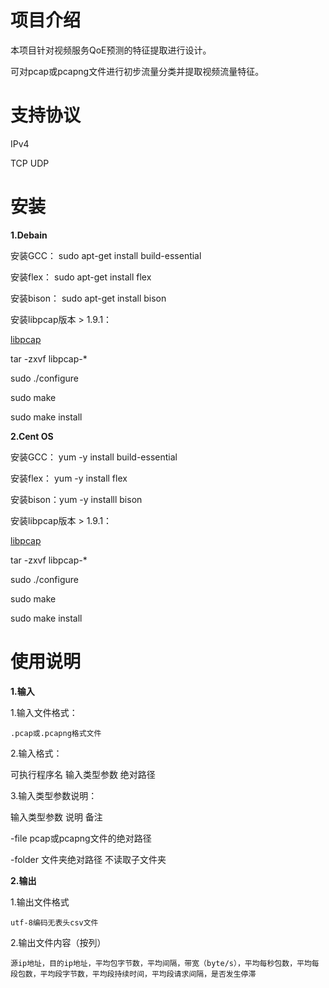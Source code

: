 # 项目介绍
本项目针对视频服务QoE预测的特征提取进行设计。

可对pcap或pcapng文件进行初步流量分类并提取视频流量特征。
# 支持协议

IPv4

TCP UDP

# 安装

**1.Debain**

安装GCC： sudo apt-get install build-essential

安装flex： sudo apt-get install flex

安装bison： sudo apt-get install bison

安装libpcap版本 > 1.9.1：

[libpcap](https://www.tcpdump.org/release)

tar -zxvf libpcap-*

sudo ./configure

sudo make

sudo make install


**2.Cent OS**

安装GCC： yum -y install build-essential

安装flex： yum -y install flex

安装bison：yum -y installl bison

安装libpcap版本 > 1.9.1：

[libpcap](https://www.tcpdump.org/release)

tar -zxvf libpcap-*

sudo ./configure

sudo make

sudo make install



# 使用说明
**1.输入**

1.输入文件格式：

    .pcap或.pcapng格式文件

     
2.输入格式： 

可执行程序名 输入类型参数 绝对路径 
     
3.输入类型参数说明：

输入类型参数 说明 备注

-file pcap或pcapng文件的绝对路径

-folder 文件夹绝对路径 不读取子文件夹 
    


**2.输出**

1.输出文件格式

    utf-8编码无表头csv文件

2.输出文件内容（按列）

    源ip地址，目的ip地址，平均包字节数，平均间隔，带宽（byte/s），平均每秒包数，平均每段包数，平均段字节数，平均段持续时间，平均段请求间隔，是否发生停滞
